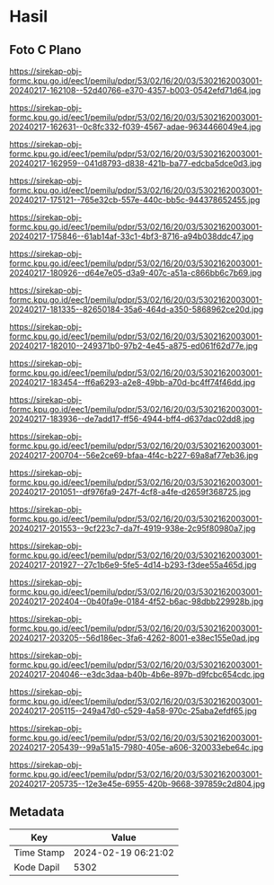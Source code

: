 # Hasil

## Foto C Plano

https://sirekap-obj-formc.kpu.go.id/eec1/pemilu/pdpr/53/02/16/20/03/5302162003001-20240217-162108--52d40766-e370-4357-b003-0542efd71d64.jpg

https://sirekap-obj-formc.kpu.go.id/eec1/pemilu/pdpr/53/02/16/20/03/5302162003001-20240217-162631--0c8fc332-f039-4567-adae-9634466049e4.jpg

https://sirekap-obj-formc.kpu.go.id/eec1/pemilu/pdpr/53/02/16/20/03/5302162003001-20240217-162959--041d8793-d838-421b-ba77-edcba5dce0d3.jpg

https://sirekap-obj-formc.kpu.go.id/eec1/pemilu/pdpr/53/02/16/20/03/5302162003001-20240217-175121--765e32cb-557e-440c-bb5c-944378652455.jpg

https://sirekap-obj-formc.kpu.go.id/eec1/pemilu/pdpr/53/02/16/20/03/5302162003001-20240217-175846--61ab14af-33c1-4bf3-8716-a94b038ddc47.jpg

https://sirekap-obj-formc.kpu.go.id/eec1/pemilu/pdpr/53/02/16/20/03/5302162003001-20240217-180926--d64e7e05-d3a9-407c-a51a-c866bb6c7b69.jpg

https://sirekap-obj-formc.kpu.go.id/eec1/pemilu/pdpr/53/02/16/20/03/5302162003001-20240217-181335--82650184-35a6-464d-a350-5868962ce20d.jpg

https://sirekap-obj-formc.kpu.go.id/eec1/pemilu/pdpr/53/02/16/20/03/5302162003001-20240217-182010--249371b0-97b2-4e45-a875-ed061f62d77e.jpg

https://sirekap-obj-formc.kpu.go.id/eec1/pemilu/pdpr/53/02/16/20/03/5302162003001-20240217-183454--ff6a6293-a2e8-49bb-a70d-bc4ff74f46dd.jpg

https://sirekap-obj-formc.kpu.go.id/eec1/pemilu/pdpr/53/02/16/20/03/5302162003001-20240217-183936--de7add17-ff56-4944-bff4-d637dac02dd8.jpg

https://sirekap-obj-formc.kpu.go.id/eec1/pemilu/pdpr/53/02/16/20/03/5302162003001-20240217-200704--56e2ce69-bfaa-4f4c-b227-69a8af77eb36.jpg

https://sirekap-obj-formc.kpu.go.id/eec1/pemilu/pdpr/53/02/16/20/03/5302162003001-20240217-201051--df976fa9-247f-4cf8-a4fe-d2659f368725.jpg

https://sirekap-obj-formc.kpu.go.id/eec1/pemilu/pdpr/53/02/16/20/03/5302162003001-20240217-201553--9cf223c7-da7f-4919-938e-2c95f80980a7.jpg

https://sirekap-obj-formc.kpu.go.id/eec1/pemilu/pdpr/53/02/16/20/03/5302162003001-20240217-201927--27c1b6e9-5fe5-4d14-b293-f3dee55a465d.jpg

https://sirekap-obj-formc.kpu.go.id/eec1/pemilu/pdpr/53/02/16/20/03/5302162003001-20240217-202404--0b40fa9e-0184-4f52-b6ac-98dbb229928b.jpg

https://sirekap-obj-formc.kpu.go.id/eec1/pemilu/pdpr/53/02/16/20/03/5302162003001-20240217-203205--56d186ec-3fa6-4262-8001-e38ec155e0ad.jpg

https://sirekap-obj-formc.kpu.go.id/eec1/pemilu/pdpr/53/02/16/20/03/5302162003001-20240217-204046--e3dc3daa-b40b-4b6e-897b-d9fcbc654cdc.jpg

https://sirekap-obj-formc.kpu.go.id/eec1/pemilu/pdpr/53/02/16/20/03/5302162003001-20240217-205115--249a47d0-c529-4a58-970c-25aba2efdf65.jpg

https://sirekap-obj-formc.kpu.go.id/eec1/pemilu/pdpr/53/02/16/20/03/5302162003001-20240217-205439--99a51a15-7980-405e-a606-320033ebe64c.jpg

https://sirekap-obj-formc.kpu.go.id/eec1/pemilu/pdpr/53/02/16/20/03/5302162003001-20240217-205735--12e3e45e-6955-420b-9668-397859c2d804.jpg


## Metadata

| Key        | Value               |
| ---------- | ------------------- |
| Time Stamp | 2024-02-19 06:21:02 |
| Kode Dapil | 5302                |



